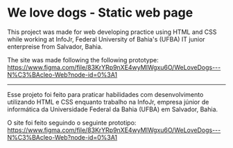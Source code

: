 # We love dogs - Static web page

This project was made for web developing practice using HTML and CSS while working at InfoJr, Federal University of Bahia's (UFBA) IT junior enterpreise from Salvador, Bahia.

The site was made following the following prototype: https://www.figma.com/file/83KrYRp9nXE4wyMIWgxu6O/WeLoveDogs---N%C3%BAcleo-Web?node-id=0%3A1

---

Esse projeto foi feito para praticar habilidades com desenvolvimento utilizando HTML e CSS enquanto trabalho na InfoJr, empresa júnior de informática da Universidade Federal da Bahia (UFBA) em Salvador, Bahia.

O site foi feito seguindo o seguinte prototipo: https://www.figma.com/file/83KrYRp9nXE4wyMIWgxu6O/WeLoveDogs---N%C3%BAcleo-Web?node-id=0%3A1
